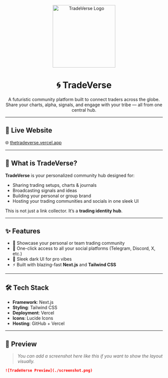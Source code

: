 <p align="center">
  <img src="./ASSET/TV BLACK LOGO.jpg" width="200" alt="TradeVerse Logo"/>
</p>

<h1 align="center">🌀 TradeVerse</h1>

<p align="center">
  A futuristic community platform built to connect traders across the globe.  
  Share your charts, alpha, signals, and engage with your tribe — all from one central hub.  
</p>

---

## 🚀 Live Website

🌐 [thetradeverse.vercel.app](https://thetradeverse.vercel.app)

---

## 🧠 What is TradeVerse?

**TradeVerse** is your personalized community hub designed for:

- Sharing trading setups, charts & journals  
- Broadcasting signals and ideas  
- Building your personal or group brand  
- Hosting your trading communities and socials in one sleek UI

This is not just a link collector. It’s a **trading identity hub**.

---

## ✨ Features

- 📌 Showcase your personal or team trading community
- 🔗 One-click access to all your social platforms (Telegram, Discord, X, etc.)
- 🖤 Sleek dark UI for pro vibes
- ⚡ Built with blazing-fast **Next.js** and **Tailwind CSS**

---

## 🛠️ Tech Stack

- **Framework**: Next.js  
- **Styling**: Tailwind CSS  
- **Deployment**: Vercel  
- **Icons**: Lucide Icons  
- **Hosting**: GitHub + Vercel

---

## 📸 Preview

> _You can add a screenshot here like this if you want to show the layout visually._

```md
![TradeVerse Preview](./screenshot.png)
